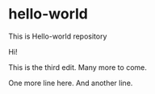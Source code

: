 # hello-world
This is Hello-world repository

Hi!

This is the third edit.
Many more to come.

One more line here.
And another line.
